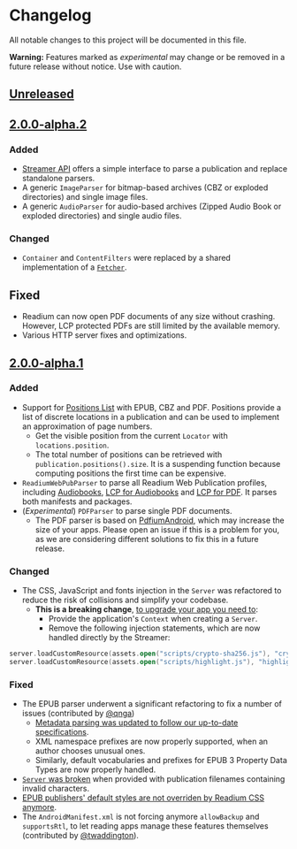 # Changelog

All notable changes to this project will be documented in this file.

**Warning:** Features marked as *experimental* may change or be removed in a future release without notice. Use with caution.

## [Unreleased]


## [2.0.0-alpha.2]

### Added

* [Streamer API](https://readium.org/architecture/proposals/005-streamer-api) offers a simple interface to parse a publication and replace standalone parsers.
* A generic `ImageParser` for bitmap-based archives (CBZ or exploded directories) and single image files.
* A generic `AudioParser` for audio-based archives (Zipped Audio Book or exploded directories) and single audio files.

### Changed

* `Container` and `ContentFilters` were replaced by a shared implementation of a [`Fetcher`](https://readium.org/architecture/proposals/002-composite-fetcher-api).

## Fixed

* Readium can now open PDF documents of any size without crashing. However, LCP protected PDFs are still limited by the available memory.
* Various HTTP server fixes and optimizations.


## [2.0.0-alpha.1]

### Added

* Support for [Positions List](https://github.com/readium/architecture/tree/master/models/locators/positions) with EPUB, CBZ and PDF. Positions provide a list of discrete locations in a publication and can be used to implement an approximation of page numbers.
  * Get the visible position from the current `Locator` with `locations.position`.
  * The total number of positions can be retrieved with `publication.positions().size`. It is a suspending function because computing positions the first time can be expensive. 
* `ReadiumWebPubParser` to parse all Readium Web Publication profiles, including [Audiobooks](https://readium.org/webpub-manifest/extensions/audiobook.html), [LCP for Audiobooks](https://readium.org/lcp-specs/notes/lcp-for-audiobooks.html) and [LCP for PDF](https://readium.org/lcp-specs/notes/lcp-for-pdf.html). It parses both manifests and packages.
* (*Experimental*) `PDFParser` to parse single PDF documents.
  * The PDF parser is based on [PdfiumAndroid](https://github.com/barteksc/PdfiumAndroid/), which may increase the size of your apps. Please open an issue if this is a problem for you, as we are considering different solutions to fix this in a future release.

### Changed

* The CSS, JavaScript and fonts injection in the `Server` was refactored to reduce the risk of collisions and simplify your codebase.
  * **This is a breaking change**, [to upgrade your app you need to](https://github.com/readium/r2-testapp-kotlin/pull/321/files#diff-9bb6ad21df8b48f171ba6266616662ac):
    * Provide the application's `Context` when creating a `Server`.
    * Remove the following injection statements, which are now handled directly by the Streamer:
```kotlin
server.loadCustomResource(assets.open("scripts/crypto-sha256.js"), "crypto-sha256.js", Injectable.Script)   
server.loadCustomResource(assets.open("scripts/highlight.js"), "highlight.js", Injectable.Script)
```

### Fixed

* The EPUB parser underwent a significant refactoring to fix a number of issues (contributed by [@qnga](https://github.com/readium/r2-streamer-kotlin/pull/89))
  * [Metadata parsing was updated to follow our up-to-date specifications](https://github.com/readium/r2-streamer-kotlin/pull/102).
  * XML namespace prefixes are now properly supported, when an author chooses unusual ones.
  * Similarly, default vocabularies and prefixes for EPUB 3 Property Data Types are now properly handled.
* [`Server` was broken](https://github.com/readium/r2-testapp-kotlin/pull/306) when provided with publication filenames containing invalid characters.
* [EPUB publishers' default styles are not overriden by Readium CSS anymore](https://github.com/readium/r2-navigator-kotlin/issues/132).
* The `AndroidManifest.xml` is not forcing anymore `allowBackup` and `supportsRtl`, to let reading apps manage these features themselves (contributed by [@twaddington](https://github.com/readium/r2-streamer-kotlin/pull/93)).


[unreleased]: https://github.com/readium/r2-streamer-kotlin/compare/master...HEAD
[2.0.0-alpha.1]: https://github.com/readium/r2-streamer-kotlin/compare/1.1.5...2.0.0-alpha.1
[2.0.0-alpha.2]: https://github.com/readium/r2-streamer-kotlin/compare/2.0.0-alpha.1...2.0.0-alpha.2

